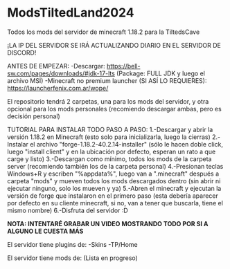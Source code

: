 # ModsTiltedLand2024
Todos los mods del servidor de minecraft 1.18.2 para la TiltedsCave

¡LA IP DEL SERVIDOR SE IRÁ ACTUALIZANDO DIARIO EN EL SERVIDOR DE DISCORD!

ANTES DE EMPEZAR:
-Descargar: https://bell-sw.com/pages/downloads/#jdk-17-lts (Package: FULL JDK y luego el archivo MSI)
-Minecraft no premium launcher (SI ASÍ LO REQUIERES): https://launcherfenix.com.ar/wope/

El repositorio tendrá 2 carpetas, una para los mods del servidor, y otra opcional para los mods personales (recomiendo descargar ambas, pero es decisión personal)

TUTORIAL PARA INSTALAR TODO PASO A PASO:
1.-Descargar y abrir la versión 1.18.2 en Minecraft (esto solo para inicializarla, luego la cierras)
2.-Instalar el archivo "forge-1.18.2-40.2.14-installer" (sólo le hacen doble click, luego "install client" y en la ubicación por defecto, esperan un rato a que carge y listo)
3.-Descargan como mínimo, todos los mods de la carpeta server (recomiendo también los de la carpeta personal)
4.-Presionan teclas Windows+R y escriben "%appdata%", luego van a ".minecraft" después a carpeta "mods" y mueven todos los mods descargados dentro (sin abrir ni ejecutar ninguno, solo los mueven y ya)
5.-Abren el minecraft y ejecutan la versión de forge que instalaron en el primero paso (esta debería aparecer por defecto en su cliente minecraft, si no, van a tener que buscarla, tiene el mismo nombre)
6.-Disfruta del servidor :D

**NOTA: INTENTARÉ GRABAR UN VIDEO MOSTRANDO TODO POR SI A ALGUNO LE CUESTA MÁS**

El servidor tiene plugins de:
-Skins
-TP/Home

El servidor tiene mods de:
(Lista en progreso)
